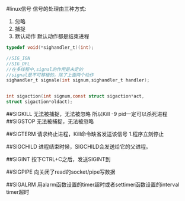 
#linux信号
信号的处理由三种方式:
1. 忽略
2. 捕捉
3. 默认动作
默认动作都是结束进程

```c
typedef void(*sighandler_t)(int);

//SIG_IGN
//SIG_DFL
//在多线程中,signal的作用是未定的
//signal是不可移植的，除了上面两个动作
sighandler_t signale(int signum,sighandler_t handler);


int sigaction(int signum,const struct sigaction*act,
struct sigaction*oldact);
```
##SIGKILL
 无法被捕捉，无法被忽略 所以Kill -9 pid一定可以杀死进程
##SIGSTOP
无法被捕捉，无法被忽略

##SIGTERM
请求终止进程，Kill命令缺省发送该信号
1.程序立刻停止

##SIGCHILD
进程结束时候，SIGCHILD会发送给它的父进程。

##SIGINT
按下CTRL+C之后，发送SIGINT到

##SIGPIPE
向关闭了read的socket/pipe写数据

##SIGALRM
用alarm函数设置的timer超时或者settimer函数设置的interval timer超时




